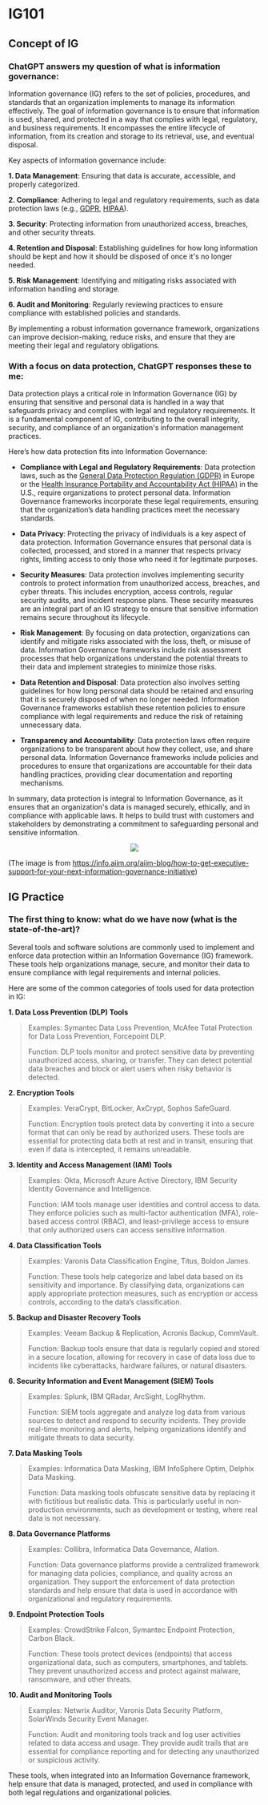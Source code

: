 # IG101

## Concept of IG

### ChatGPT answers my question of what is information governance:
Information governance (IG) refers to the set of policies, procedures, and standards that an organization implements to manage its information effectively. The goal of information governance is to ensure that information is used, shared, and protected in a way that complies with legal, regulatory, and business requirements. It encompasses the entire lifecycle of information, from its creation and storage to its retrieval, use, and eventual disposal.

Key aspects of information governance include:

**1. Data Management**: Ensuring that data is accurate, accessible, and properly categorized.

**2. Compliance**: Adhering to legal and regulatory requirements, such as data protection laws (e.g., [GDPR](https://gdpr-info.eu/), [HIPAA](https://www.hhs.gov/hipaa/for-professionals/index.html)).

**3. Security**: Protecting information from unauthorized access, breaches, and other security threats.

**4. Retention and Disposal**: Establishing guidelines for how long information should be kept and how it should be disposed of once it's no longer needed.

**5. Risk Management**: Identifying and mitigating risks associated with information handling and storage.

**6. Audit and Monitoring**: Regularly reviewing practices to ensure compliance with established policies and standards.

By implementing a robust information governance framework, organizations can improve decision-making, reduce risks, and ensure that they are meeting their legal and regulatory obligations.

### With a focus on data protection, ChatGPT responses these to me:

Data protection plays a critical role in Information Governance (IG) by ensuring that sensitive and personal data is handled in a way that safeguards privacy and complies with legal and regulatory requirements. It is a fundamental component of IG, contributing to the overall integrity, security, and compliance of an organization's information management practices.

Here’s how data protection fits into Information Governance:

* **Compliance with Legal and Regulatory Requirements**: Data protection laws, such as the [General Data Protection Regulation (GDPR)](https://gdpr-info.eu/) in Europe or the [Health Insurance Portability and Accountability Act (HIPAA)](https://www.hhs.gov/hipaa/for-professionals/index.html) in the U.S., require organizations to protect personal data. Information Governance frameworks incorporate these legal requirements, ensuring that the organization’s data handling practices meet the necessary standards.

* **Data Privacy**: Protecting the privacy of individuals is a key aspect of data protection. Information Governance ensures that personal data is collected, processed, and stored in a manner that respects privacy rights, limiting access to only those who need it for legitimate purposes.

* **Security Measures**: Data protection involves implementing security controls to protect information from unauthorized access, breaches, and cyber threats. This includes encryption, access controls, regular security audits, and incident response plans. These security measures are an integral part of an IG strategy to ensure that sensitive information remains secure throughout its lifecycle.

* **Risk Management**: By focusing on data protection, organizations can identify and mitigate risks associated with the loss, theft, or misuse of data. Information Governance frameworks include risk assessment processes that help organizations understand the potential threats to their data and implement strategies to minimize those risks.

* **Data Retention and Disposal**: Data protection also involves setting guidelines for how long personal data should be retained and ensuring that it is securely disposed of when no longer needed. Information Governance frameworks establish these retention policies to ensure compliance with legal requirements and reduce the risk of retaining unnecessary data.

* **Transparency and Accountability**: Data protection laws often require organizations to be transparent about how they collect, use, and share personal data. Information Governance frameworks include policies and procedures to ensure that organizations are accountable for their data handling practices, providing clear documentation and reporting mechanisms.

In summary, data protection is integral to Information Governance, as it ensures that an organization's data is managed securely, ethically, and in compliance with applicable laws. It helps to build trust with customers and stakeholders by demonstrating a commitment to safeguarding personal and sensitive information.

<div align="center">
  <img src="https://github.com/user-attachments/assets/624399a2-af2b-4189-a3d4-67663f4ae1fb">
</div>

(The image is from https://info.aiim.org/aiim-blog/how-to-get-executive-support-for-your-next-information-governance-initiative)

## IG Practice

### The first thing to know: what do we have now (what is the state-of-the-art)?

Several tools and software solutions are commonly used to implement and enforce data protection within an Information Governance (IG) framework. These tools help organizations manage, secure, and monitor their data to ensure compliance with legal requirements and internal policies.

Here are some of the common categories of tools used for data protection in IG:

**1. Data Loss Prevention (DLP) Tools**
> Examples: Symantec Data Loss Prevention, McAfee Total Protection for Data Loss Prevention, Forcepoint DLP.
>
> Function: DLP tools monitor and protect sensitive data by preventing unauthorized access, sharing, or transfer. They can detect potential data breaches and block or alert users when risky behavior is detected.

**2. Encryption Tools**
> Examples: VeraCrypt, BitLocker, AxCrypt, Sophos SafeGuard.
> 
> Function: Encryption tools protect data by converting it into a secure format that can only be read by authorized users. These tools are essential for protecting data both at rest and in transit, ensuring that even if data is intercepted, it remains unreadable.

**3. Identity and Access Management (IAM) Tools**
> Examples: Okta, Microsoft Azure Active Directory, IBM Security Identity Governance and Intelligence.
> 
> Function: IAM tools manage user identities and control access to data. They enforce policies such as multi-factor authentication (MFA), role-based access control (RBAC), and least-privilege access to ensure that only authorized users can access sensitive information.

**4. Data Classification Tools**
> Examples: Varonis Data Classification Engine, Titus, Boldon James.
> 
> Function: These tools help categorize and label data based on its sensitivity and importance. By classifying data, organizations can apply appropriate protection measures, such as encryption or access controls, according to the data’s classification.

**5. Backup and Disaster Recovery Tools**
>Examples: Veeam Backup & Replication, Acronis Backup, CommVault.
>
> Function: Backup tools ensure that data is regularly copied and stored in a secure location, allowing for recovery in case of data loss due to incidents like cyberattacks, hardware failures, or natural disasters.

**6. Security Information and Event Management (SIEM) Tools**
> Examples: Splunk, IBM QRadar, ArcSight, LogRhythm.
>
> Function: SIEM tools aggregate and analyze log data from various sources to detect and respond to security incidents. They provide real-time monitoring and alerts, helping organizations identify and mitigate threats to data security.

**7. Data Masking Tools**
> Examples: Informatica Data Masking, IBM InfoSphere Optim, Delphix Data Masking.
>
> Function: Data masking tools obfuscate sensitive data by replacing it with fictitious but realistic data. This is particularly useful in non-production environments, such as development or testing, where real data is not necessary.

**8. Data Governance Platforms**
> Examples: Collibra, Informatica Data Governance, Alation.
>
> Function: Data governance platforms provide a centralized framework for managing data policies, compliance, and quality across an organization. They support the enforcement of data protection standards and help ensure that data is used in accordance with organizational and regulatory requirements.

**9. Endpoint Protection Tools**
> Examples: CrowdStrike Falcon, Symantec Endpoint Protection, Carbon Black.
>
> Function: These tools protect devices (endpoints) that access organizational data, such as computers, smartphones, and tablets. They prevent unauthorized access and protect against malware, ransomware, and other threats.

**10. Audit and Monitoring Tools**
> Examples: Netwrix Auditor, Varonis Data Security Platform, SolarWinds Security Event Manager.
>
> Function: Audit and monitoring tools track and log user activities related to data access and usage. They provide audit trails that are essential for compliance reporting and for detecting any unauthorized or suspicious activity.

These tools, when integrated into an Information Governance framework, help ensure that data is managed, protected, and used in compliance with both legal regulations and organizational policies.



